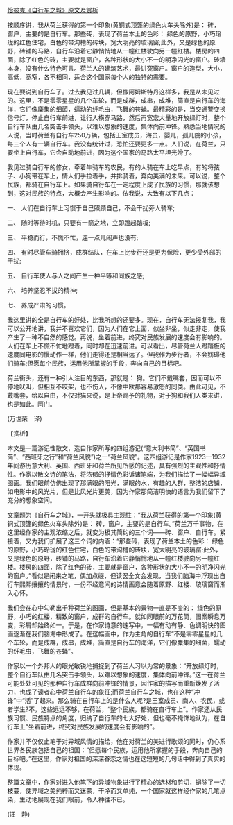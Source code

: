 [恰彼克《自行车之城》原文及赏析](https://www.vrrw.net/wx/12363.html)

按顺序讲，我从荷兰获得的第一个印象(黄铜式顶篷的绿色火车头除外)是： 砖，窗户，主要的是自行车。那些砖，表现了荷兰本土的色彩： 绿色的原野，小巧玲珑的红色住宅，白色的带沟槽的砖块，宽大明亮的玻璃窗;此外，又是绿色的原野，砖铺的马路，自行车沿着它静悄悄地从一幢红楼驶向另一幢红楼。楼房的四面，除了红色的砖，主要就是窗户，各种形状的大小不一的明净闪光的窗户。砖墙本身，没有什么特色可言。荷兰人的建筑艺术，最讲究窗户。窗户的造型，大小，高低，宽窄，各不相同，适合这个国家每个人的独特的需要。

现在要说到自行车了。过去我见过几辆，但像阿姆斯特丹这样多，我是从未见过的。这里，不是零零星星的几个车轮，而是成群，成串，成堆，简直是自行车的海洋，它们像麇集的细菌，蠕动的纤毛虫，飞舞的苍蝇。最精彩的是，当交通警变换信号灯，停止自行车前进，让行人横穿马路，然后再宽宏大量地开放绿灯时，整个自行车队由几名突击手领头，以难以想象的速度，集体向前冲锋。熟悉当地情况的人说，当时荷兰有自行车250万辆，包括王室成员，海员，婴儿，孤儿院的小孩，每三个人有一辆自行车。我没有统计过，恐怕还要更多一点。人们说，在荷兰，只要坐上自行车，它会自动地前进，因为这个国家的马路太平坦光滑了。

我见过骑自行车的修女，牵着牛骑车的农民，有的人骑在车上吃早点，有的将孩子、小狗带在车上，情人们手拉着手，并排骑着，奔向美满的未来。可以说，整个民族，都骑在自行车上。如果骑自行车在一定程度上成了民族的习惯，那就该想到，这对民族的特点，大概会产生影响的。依我说，大致有以下几点：



一、 人们在自行车上习惯于自己照顾自己，不会干扰旁人骑车;

二、 随时等待时机，只要有一箭之地，立即蹬起踏板;

三、 平稳而行，不慌不忙，连一点儿闹声也没有;

四、 有时尽管车骑拥挤，成群结队，在车上比步行还是更为保险，更少受外部的干扰;

五、 自行车使人与人之间产生一种平等和同族之感;

六、 培养坚忍不拔的精神;

七、 养成严肃的习惯。

我这里讲的全是自行车的好处，比我所想的还要多。现在，自行车无法报复我，我可以公开地讲，我并不喜欢它们，因为人们在它上面，似坐非坐，似走非走，使我产生了一种不自然的感觉。再说，坐着前进，终究对民族发展的速度会有影响的。人们在车上不慌不忙地蹬着，同时却在迅速前进。可以看出，尽管荷兰人蹬踏板的速度同电影的慢动作一样，他们走得还是相当远了。但我作为步行者，不会妨碍他们骑车;但愿每个民族，运用他所掌握的手段，奔向自己的目标吧。

荷兰街头，还有一种引人注目的东西，那就是： 狗。它们不戴嘴套，因而可以不停地吠叫，但相互不咬架，也不伤人，不像中欧那容易激怒的同类。由此可见，不戴嘴套，给以自由，不仅对猫来说，是上帝赐予的礼物，对于狗和我们人类来讲，也是如此。阿门。

(万世荣　译)

【赏析】

本文是一篇游记性散文，选自作家所写的四组游记(“意大利书简”、“英国书简”、“西班牙之行”和“荷兰风貌”)之一“荷兰风貌”。这四组游记是作家1923—1932年间游历意大利、英国、西班牙和荷兰所见所感的记述，具有强烈的主观性和抒情性。作家以散文诗的笔法，将浓郁的抒情色彩诉诸笔端，为我们描绘了一幅幅异域图画。我们眼前仿佛出现了那满眼的阳光，满眼的水，有趣的人群，整洁的店铺，如电影中的风光片，但是比风光片更美，因为作家那简洁明快的语言为我们留下了充分的想象空间。

文章题为《自行车之城》，一开头就极具主观性：“我从荷兰获得的第一个印象(黄铜式顶篷的绿色火车头除外)是： 砖，窗户，主要的是自行车。”荷兰万千事物，在这里经作家的主观浓缩之后，就变为极其简约的三个词——砖、窗户、自行车。紧接着，又为我们扩展了这三个词的内涵：“那些砖，表现了荷兰本土的色彩： 绿色的原野，小巧玲珑的红色住宅，白色的带沟槽的砖块，宽大明亮的玻璃窗;此外，又是绿色的原野，砖铺的马路，自行车沿着它静悄悄地从一幢红楼驶向另一幢红楼。楼房的四面，除了红色的砖，主要就是窗户，各种形状的大小不一的明净闪光的窗户。”看似是闲来之笔，偶加点缀，但读罢全文会发现，当我们脑海中浮现出自行车熙熙攘攘的情景时，一份不经意间的诗情画意会随着原野、红楼、玻璃窗而渐入心怀。

我们会在心中勾勒出千种荷兰的图画，但是基本的景物一直是不变的： 绿色的原野，小巧的红楼，精致的窗户，成群的自行车。就如同眼前的万花筒，图案瞬息万变，彩屑却始终如一。于是，在作家诗意的速写中，一幅有动有静、色调明快的图画逐渐在我们脑海中形成了。在这幅画中，作为主角的自行车“不是零零星星的几个车轮，而是成群，成串，成堆，简直是自行车的海洋，它们像麇集的细菌，蠕动的纤毛虫，飞舞的苍蝇”。

作家以一个外邦人的眼光敏锐地捕捉到了荷兰人习以为常的景象：“开放绿灯时，整个自行车队由几名突击手领头，以难以想象的速度，集体向前冲锋。”这一在荷兰可能处处可见的那种自行车成群向前冲锋的情景，因作家的描写而重新焕发了活力，也成了读者心中荷兰自行车的象征;而荷兰自行车之城，也在这种“冲锋”中“活”了起来。那么骑在自行车上的是什么人呢?是王室成员、商人、农民，或者学生?不，这些远远不够，在荷兰，“整个民族，都骑在自行车上”。作家还从民族习惯、民族特点的角度，归纳了自行车的七大好处，但也毫不掩饰地认为，在自行车上“坐着前进，终究对民族发展的速度会有影响的”。

作家并不仅仅止笔于对异域风情的描绘，他在对荷兰的美进行歌颂的同时，仍心系世界各民族包括自己的祖国：“但愿每个民族，运用他所掌握的手段，奔向自己的目标吧。”在这里，作家对祖国的深深眷恋之情也在这短短的几句话中得到了真实的体现。

整篇文章中，作家对进入他笔下的异域物象进行了精心的选材和剪切，摒除了一切枝蔓，使异域之美纯粹而又迷蒙，干净而又单纯，一个国家就这样经作家的几笔点染，生动地展现在我们眼前，令人神往不已。

(汪　静)

